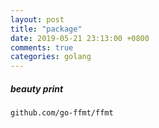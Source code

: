 ```yaml
---
layout: post
title: "package"
date: 2019-05-21 23:13:00 +0800
comments: true
categories: golang
---
```


##### beauty print
`github.com/go-ffmt/ffmt`
